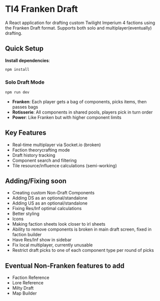 # TI4 Franken Draft

A React application for drafting custom Twilight Imperium 4 factions using the Franken Draft format. Supports both solo and multiplayer(eventually) drafting.

## Quick Setup

**Install dependencies**:
   ```bash
   npm install
   ```
### Solo Draft Mode
   ```bash
   npm run dev
   ```

- **Franken**: Each player gets a bag of components, picks items, then passes bags
- **Rotisserie**: All components in shared pools, players pick in turn order
- **Power**: Like Franken but with higher component limits

## Key Features

- Real-time multiplayer via Socket.io (broken)
- Faction theorycrafting mode
- Draft history tracking
- Component search and filtering
- Tile resource/influence calculations (semi-working)

## Adding/Fixing soon

- Creating custom Non-Draft Components
- Adding DS as an optional/standalone
- Adding US as an optional/standalone
- Fixing Res/Inf optimal calculations
- Better styling
- Icons
- Making faction sheets look closer to irl sheets
- Ability to remove components is broken in main draft screen, fixed in faction builder
- Have Res/Inf show in sidebar
- Fix local multiplayer, currently unusable
- Restrict draft picks to one of each component type per round of picks

## Eventual Non-Franken features to add

- Faction Reference
- Lore Reference
- Milty Draft
- Map Builder




